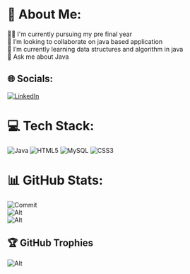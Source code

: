 # 💫 About Me:
👨‍🎓 I'm currently pursuing my pre final year <br>👯 I’m looking to collaborate on java based application<br>🌱 I’m currently learning data structures and algorithm in java<br>💬 Ask me about Java


## 🌐 Socials:
[![LinkedIn](https://img.shields.io/badge/LinkedIn-%230077B5.svg?logo=linkedin&logoColor=white)](https://linkedin.com/in/kaarthika-n-87072024a) 

# 💻 Tech Stack:
![Java](https://img.shields.io/badge/java-%23ED8B00.svg?style=flat-square&logo=openjdk&logoColor=white) ![HTML5](https://img.shields.io/badge/html5-%23E34F26.svg?style=flat-square&logo=html5&logoColor=white) ![MySQL](https://img.shields.io/badge/mysql-%2300000f.svg?style=flat-square&logo=mysql&logoColor=white) ![CSS3](https://img.shields.io/badge/css3-%231572B6.svg?style=flat-square&logo=css3&logoColor=white)
# 📊 GitHub Stats:
![Commit](https://github-readme-stats.vercel.app/api?username=Kaarthika&theme=blueberry&hide_border=false&include_all_commits=true&count_private=true)<br/>
![Alt](https://github-readme-streak-stats.herokuapp.com/?user=Kaarthika&theme=blueberry&hide_border=false)<br/>
![Alt](https://github-readme-stats.vercel.app/api/top-langs/?username=Kaarthika&theme=blueberry&hide_border=false&include_all_commits=true&count_private=true&layout=compact)

## 🏆 GitHub Trophies
![Alt](https://github-profile-trophy.vercel.app/?username=Kaarthika&theme=tokyonight&no-frame=false&no-bg=false&margin-w=4)

